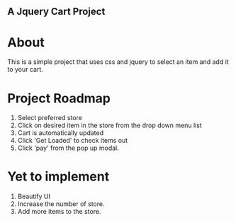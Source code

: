 A Jquery Cart Project
--

# About
This is a simple project that uses css and jquery to select an item and add it to your cart. 

# Project Roadmap
1. Select preferred store
2. Click on desired item in the store from the drop down menu list
3. Cart is automatically updated
4. Click 'Get Loaded' to check items out
5. Click 'pay' from the pop up modal.

# Yet to implement
1. Beautify UI
2. Increase the number of store.
3. Add more items to the store.